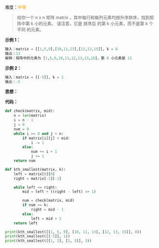 难度：<font color=orange>中等</font>

> 给你一个 n x n 矩阵 matrix ，其中每行和每列元素均按升序排序，找到矩阵中第 k 小的元素。
> 请注意，它是 排序后 的第  k 小元素，而不是第 k 个 不同 的元素。



**示例 1：**

```python
输入：matrix = [[1,5,9],[10,11,13],[12,13,15]], k = 8
输出：13
解释：矩阵中的元素为 [1,5,9,10,11,12,13,13,15]，第 8 小元素是 13
```



**示例 2：**

```py
输入：matrix = [[-5]], k = 1
输出：-5
```



**思想：**



**代码：**

```python
def check(matrix, mid):
    n = len(matrix)
    i = n - 1
    j = 0
    num = 0
    while i >= 0 and j < n:
        if matrix[i][j] > mid:
            i -= 1
        else:
            num += i + 1
            j += 1
    return num

def kth_smallest(matrix, k):
    left = matrix[0][0]
    right = matrix[-1][-1]

    while left <= right:
        mid = left + ((right - left) >> 1)

        num = check(matrix, mid)
        if num >= k:
            right = mid - 1
        else:
            left = mid + 1
    return left

print(kth_smallest([[1, 5, 9], [10, 11, 13], [12, 13, 15]], 8))
print(kth_smallest([[-5]], 1))
print(kth_smallest([[1, 2], [1, 3]], 3))
```

